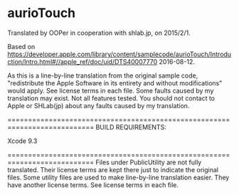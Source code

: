 # aurioTouch

Translated by OOPer in cooperation with shlab.jp, on 2015/2/1.

Based on
<https://developer.apple.com/library/content/samplecode/aurioTouch/Introduction/Intro.html#//apple_ref/doc/uid/DTS40007770>
2016-08-12.

As this is a line-by-line translation from the original sample code, "redistribute the Apple Software in its entirety and without modifications" would apply. See license terms in each file.
Some faults caused by my translation may exist. Not all features tested.
You should not contact to Apple or SHLab(jp) about any faults caused by my translation.

===========================================================================
BUILD REQUIREMENTS:

Xcode 9.3

===========================================================================
Files under PublicUtility are not fully translated. Their license terms are kept there just to indicate the original files.
Some utility files are used to make line-by-line translation easier. They have another license terms.
See license terms in each file.
